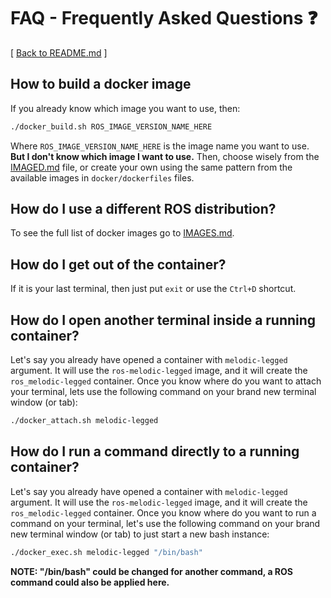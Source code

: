 # FAQ - Frequently Asked Questions ❓
[ [Back to README.md](README.md) ]

## How to build a docker image
If you already know which image you want to use, then:
```bash
./docker_build.sh ROS_IMAGE_VERSION_NAME_HERE
```
Where `ROS_IMAGE_VERSION_NAME_HERE` is the image name you want to use.
**But I don't know which image I want to use.** Then, choose wisely from the [IMAGED.md](IMAGES.md) file, or create your own using the same pattern from the available images in `docker/dockerfiles` files.

## How do I use a different ROS distribution?
To see the full list of docker images go to [IMAGES.md](IMAGES.md).

## How do I get out of the container?
If it is your last terminal, then just put `exit` or use the `Ctrl+D` shortcut.

## How do I open another terminal inside a running container?
Let's say you already have opened a container with `melodic-legged` argument. It will use the `ros-melodic-legged` image, and it will create the `ros_melodic-legged` container.
Once you know where do you want to attach your terminal, lets use the following command on your brand new terminal window (or tab):

```bash
./docker_attach.sh melodic-legged
```

## How do I run a command directly to a running container?
Let's say you already have opened a container with `melodic-legged` argument. It will use the `ros-melodic-legged` image, and it will create the `ros_melodic-legged` container.
Once you know where do you want to run a command on your terminal, let's use the following command on your brand new terminal window (or tab) to just start a new bash instance:

```bash
./docker_exec.sh melodic-legged "/bin/bash"
```

**NOTE: "/bin/bash" could be changed for another command, a ROS command could also be applied here.**
